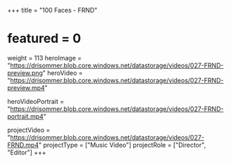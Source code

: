 +++
title = "100 Faces - FRND"
# featured = 0
weight = 113
heroImage = "https://drisommer.blob.core.windows.net/datastorage/videos/027-FRND-preview.png"
heroVideo = "https://drisommer.blob.core.windows.net/datastorage/videos/027-FRND-preview.mp4"

heroVideoPortrait = "https://drisommer.blob.core.windows.net/datastorage/videos/027-FRND-portrait.mp4"

projectVideo = "https://drisommer.blob.core.windows.net/datastorage/videos/027-FRND.mp4"
projectType = ["Music Video"]
projectRole = ["Director", "Editor"]
+++
